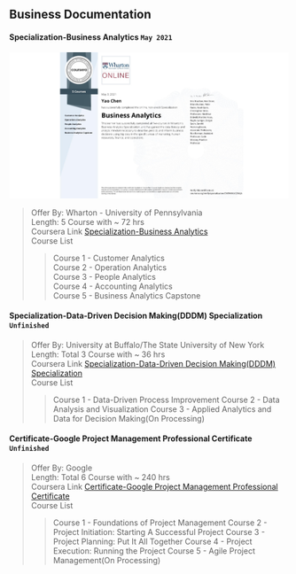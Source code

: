 ## Business Documentation

#### Specialization-Business Analytics `May 2021`

![Certificate](Specialization-Business%20Analytics/Specialization-Business%20Analytics.jpeg)

> Offer By: Wharton - University of Pennsylvania  
> Length: 5 Course with ~ 72 hrs  
> Coursera Link [Specialization-Business Analytics](https://www.coursera.org/specializations/business-analytics)  
> Course List
>
> > Course 1 - Customer Analytics  
> > Course 2 - Operation Analytics  
> > Course 3 - People Analytics  
> > Course 4 - Accounting Analytics  
> > Course 5 - Business Analytics Capstone

#### Specialization-Data-Driven Decision Making(DDDM) Specialization `Unfinished`

<!-- ![Certificate](Specialization-Business%20Analytics/Specialization-Business%20Analytics.jpeg) -->

> Offer By: University at Buffalo/The State University of New York  
> Length: Total 3 Course with ~ 36 hrs  
> Coursera Link [Specialization-Data-Driven Decision Making(DDDM) Specialization](https://www.coursera.org/specializations/data-driven-decision-making)  
> Course List
>
> > Course 1 - Data-Driven Process Improvement
> > Course 2 - Data Analysis and Visualization
> > Course 3 - Applied Analytics and Data for Decision Making(On Processing)

#### Certificate-Google Project Management Professional Certificate `Unfinished`

<!-- ![Certificate](Specialization-Business%20Analytics/Specialization-Business%20Analytics.jpeg) -->

> Offer By: Google  
> Length: Total 6 Course with ~ 240 hrs  
> Coursera Link [Certificate-Google Project Management Professional Certificate](https://www.coursera.org/professional-certificates/google-project-management)  
> Course List
>
> > Course 1 - Foundations of Project Management
> > Course 2 - Project Initiation: Starting A Successful Project
> > Course 3 - Project Planning: Put It All Together
> > Course 4 - Project Execution: Running the Project
> > Course 5 - Agile Project Management(On Processing)
